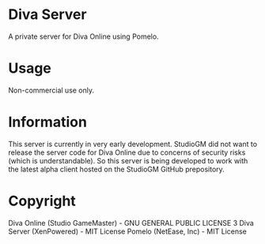 # Diva Server
A private server for Diva Online using Pomelo.

# Usage
Non-commercial use only.

# Information
This server is currently in very early development.
StudioGM did not want to release the server code for Diva Online due to concerns of security risks (which is understandable).
So this server is being developed to work with the latest alpha client hosted on the StudioGM GitHub prepository.

# Copyright
Diva Online (Studio GameMaster) - GNU GENERAL PUBLIC LICENSE 3
Diva Server (XenPowered) - MIT License
Pomelo (NetEase, Inc) - MIT License

